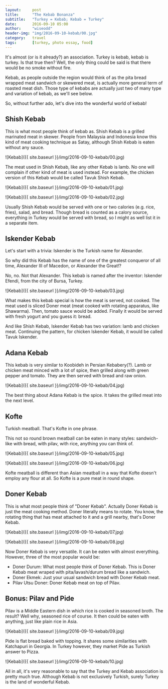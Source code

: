 ```yaml
---
layout:     post
title:      "The Kebab Bonanza"
subtitle:   "Turkey = Kebab; Kebab = Turkey"
date:       2016-09-10 05:00
author:     "wiseodd"
header-img: "img/2016-09-10-kebab/00.jpg"
category:   travel
tags:       [turkey, photo essay, food]
---
```


It's almost (or is it already?) an association. Turkey is kebab, kebab is turkey. Is that true then? Well, the only thing could be said is that there would be no smoke without fire.

Kebab, as people outside the region would think of as the pita bread wrapped meat sandwich or skewered meat, is actually more general term of roasted meat dish. Those type of kebabs are actually just two of many type and variation of kebab, as we'll see below.

So, without further ado, let's dive into the wonderful world of kebab!

<h2 class="section-heading">Shish Kebab</h2>

This is what most people think of kebab as. Shish Kebab is a grilled marinated meat in skewer. People from Malaysia and Indonesia know this kind of meat cooking technique as Satay, although Shish Kebab is eaten without any sauce.

![Kebab]({{ site.baseurl }}/img/2016-09-10-kebab/00.jpg)

The meat used in Shish Kebab, like any other Kebab is lamb. No one will complain if other kind of meat is used instead. For example, the chicken version of this Kebab would be called Tavuk Shish Kebab.

![Kebab]({{ site.baseurl }}/img/2016-09-10-kebab/01.jpg)

![Kebab]({{ site.baseurl }}/img/2016-09-10-kebab/02.jpg)

Usually Shish Kebab would be served with one or two calories (e.g. rice, fries), salad, and bread. Though bread is counted as a calory source, everything in Turkey would be served with bread, so I might as well list it in a separate item.

<h2 class="section-heading">Iskender Kebab</h2>

Let's start with a trivia: Iskender is the Turkish name for Alexander.

So why did this Kebab has the name of one of the greatest conqueror of all time, Alexander III of Macedon, or Alexander the Great!?

No, no. Not that Alexander. This kebab is named after the inventor: Iskender Efendi, from the city of Bursa, Turkey.

![Kebab]({{ site.baseurl }}/img/2016-09-10-kebab/03.jpg)

What makes this kebab special is how the meat is served, not cooked. The meat used is sliced Doner meat (meat cooked with rotating apparatus, like Shawarma). Then, tomato sauce would be added. Finally it would be served with fresh yogurt and you guess it: bread.

And like Shish Kebab, Iskender Kebab has two variation: lamb and chicken meat. Continuing the pattern, for chicken Iskender Kebab, it would be called Tavuk Iskender.

<h2 class="section-heading">Adana Kebab</h2>

This kebab is very similar to Koobideh in Persian Kebabery(?). Lamb or chicken meat minced with a lot of spice, then grilled along with green pepper and tomato. They are then served with bread and raw onion.

![Kebab]({{ site.baseurl }}/img/2016-09-10-kebab/04.jpg)

The best thing about Adana Kebab is the spice. It takes the grilled meat into the next level.

<h2 class="section-heading">Kofte</h2>

Turkish meatball. That's Kofte in one phrase.

This not so round brown meatball can be eaten in many styles: sandwich-like with bread, with pilav, with rice, anything you can think of.

![Kebab]({{ site.baseurl }}/img/2016-09-10-kebab/05.jpg)

![Kebab]({{ site.baseurl }}/img/2016-09-10-kebab/06.jpg)

Kofte meatball is different than Asian meatball in a way that Kofte doesn't employ any flour at all. So Kofte is a pure meat in round shape.

<h2 class="section-heading">Doner Kebab</h2>

This is what most people think of "Doner Kebab". Actually Doner Kebab is just the meat cooking method. Doner literally means to rotate. You know, the rotating thing that has meat attached to it and a grill nearby, that's Doner Kebab.

![Kebab]({{ site.baseurl }}/img/2016-09-10-kebab/07.jpg)

![Kebab]({{ site.baseurl }}/img/2016-09-10-kebab/08.jpg)

Now Doner Kebab is very versatile. It can be eaten with almost everything. However, three of the most popular would be:

* Doner Durum: What most people think of Doner Kebab. This is Doner Kebab meat wraped with pita/lavash/durum bread like a sandwich.
* Doner Ekmek: Just your usual sandwich bread with Doner Kebab meat.
* Pilav Utsu Doner: Doner Kebab meat on top of Pilav.


<h2 class="section-heading">Bonus: Pilav and Pide</h2>

Pilav is a Middle Eastern dish in which rice is cooked in seasoned broth. The result? Well why, seasoned rice of course. It then could be eaten with anything, just like plain rice in Asia.

![Kebab]({{ site.baseurl }}/img/2016-09-10-kebab/09.jpg)

Pide is flat bread baked with topping. It shares some similarities with Katchapuri in Georgia. In Turkey however, they market Pide as Turkish answer to Pizza.

![Kebab]({{ site.baseurl }}/img/2016-09-10-kebab/10.jpg)

All in all, it's very reasonable to say that the Turkey and Kebab association is pretty much true. Although Kebab is not exclusively Turkish, surely Turkey is the land of wonderful Kebab.
